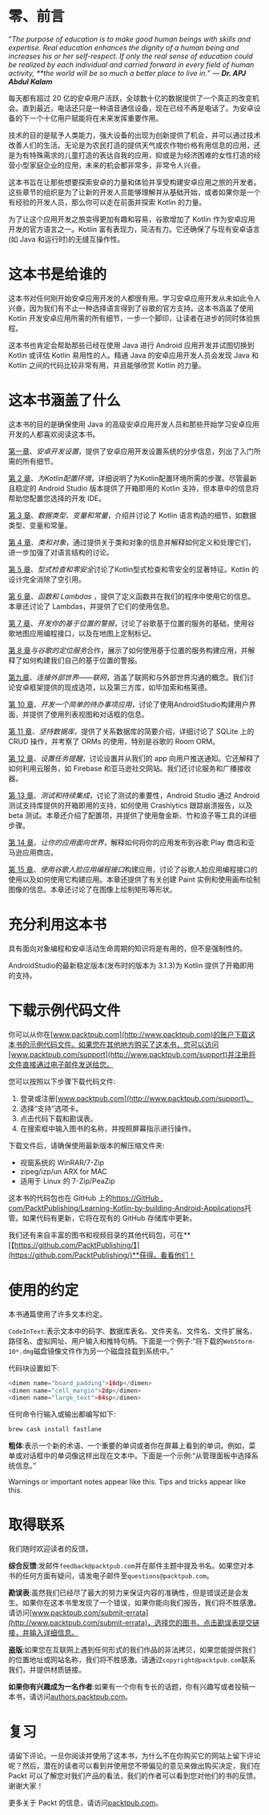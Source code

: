 # 零、前言

"*The purpose of education is to make good human beings with skills and expertise. Real education enhances the dignity of a human being and increases his or her self-respect. If only the real sense of education could be realized by each individual and carried forward in every field of human activity, **the world will be so much a better place to live in.*" — ***Dr. APJ Abdul Kalam***

每天都有超过 20 亿的安卓用户活跃，全球数十亿的数据提供了一个真正的改变机会。直到最近，电话还只是一种语音通信设备，现在已经不再是电话了。为安卓设备的下一个十亿用户赋能将在未来发挥重要作用。

技术的目的是赋予人类能力，强大设备的出现为创新提供了机会，并可以通过技术改善人们的生活。无论是为农民打造的提供天气或农作物价格有用信息的应用，还是为有特殊需求的儿童打造的表达自我的应用，抑或是为经济困难的女性打造的经营小型家庭企业的应用，未来的机会都非常多，非常令人兴奋。

这本书旨在让那些想要探索安卓的力量和体验并享受构建安卓应用之旅的开发者。这些章节的组织是为了让新的开发人员能够理解并从基础开始，或者如果你是一个有经验的开发人员，那么你可以走在前面并探索 Kotlin 的力量。

为了让这个应用开发之旅变得更加有趣和容易，谷歌增加了 Kotlin 作为安卓应用开发的官方语言之一。Kotlin 富有表现力，简洁有力。它还确保了与现有安卓语言(如 Java 和运行时)的无缝互操作性。

# 这本书是给谁的

这本书对任何刚开始安卓应用开发的人都很有用。学习安卓应用开发从未如此令人兴奋，因为我们有不止一种选择语言得到了谷歌的官方支持。这本书涵盖了使用 Kotlin 开发安卓应用所需的所有细节，一步一个脚印，让读者在进步的同时体验旅程。

这本书也肯定会帮助那些已经在使用 Java 进行 Android 应用开发并试图切换到 Kotlin 或评估 Kotlin 易用性的人。精通 Java 的安卓应用开发人员会发现 Java 和 Kotlin 之间的代码比较非常有用，并且能够欣赏 Kotlin 的力量。

# 这本书涵盖了什么

这本书的目的是确保使用 Java 的高级安卓应用开发人员和那些开始学习安卓应用开发的人都喜欢阅读这本书。

[第一章](01.html)、*安卓开发设置*，提供了安卓应用开发设置系统的分步信息，列出了入门所需的所有细节。

[第 2 章](02.html)、*为Kotlin配置环境*，详细说明了为Kotlin配置环境所需的步骤。尽管最新且稳定的 Android Studio 版本提供了开箱即用的 Kotlin 支持，但本章中的信息将帮助您配置您选择的开发 IDE。

[第 3 章](03.html)、*数据类型、变量和常量*，介绍并讨论了 Kotlin 语言构造的细节，如数据类型、变量和常量。

[第 4 章](04.html)、*类和对象*，通过提供关于类和对象的信息并解释如何定义和处理它们，进一步加强了对语言结构的讨论。

[第 5 章](05.html)、*型式检查和零安全*讨论了Kotlin型式检查和零安全的显著特征。Kotlin 的设计完全消除了空引用。

[第 6 章](06.html)、*函数和 Lambdas* ，提供了定义函数并在我们的程序中使用它的信息。本章还讨论了 Lambdas，并提供了它们的使用信息。

[第 7 章](07.html)、*开发你的基于位置的警报*，讨论了谷歌基于位置的服务的基础，使用谷歌地图应用编程接口，以及在地图上定制标记。

[第 8 章](08.html)*与谷歌的定位服务*合作，展示了如何使用基于位置的服务构建应用，并解释了如何构建我们自己的基于位置的警报。

[第九章](09.html)、*连接外部世界——联网*，涵盖了联网和与外部世界沟通的概念。我们讨论安卓框架提供的现成选项，以及第三方库，如毕加索和格莱德。

[第 10 章](10.html)、*开发一个简单的待办事项应用*，讨论了使用AndroidStudio构建用户界面，并提供了使用列表视图和对话框的信息。

[第 11 章](11.html)、*坚持数据库*，提供了关系数据库的简要介绍，详细讨论了 SQLite 上的 CRUD 操作，并考察了 ORMs 的使用，特别是谷歌的 Room ORM。

[第 12 章](12.html)、*设置任务提醒*，讨论设置并从我们的 app 向用户推送通知。它还解释了如何利用云服务，如 Firebase 和亚马逊社交网站。我们还讨论服务和广播接收器。

[第 13 章](13.html)、*测试和持续集成*，讨论了测试的重要性，Android Studio 通过 Android 测试支持库提供的开箱即用的支持，如何使用 Crashlytics 跟踪崩溃报告，以及 beta 测试。本章还介绍了配置项，并提供了使用詹金斯、竹和浪子等工具的详细步骤。

[第 14 章](14.html)、*让你的应用面向世界*，解释如何将你的应用发布到谷歌 Play 商店和亚马逊应用商店。

[第 15 章](15.html)、*使用谷歌人脸应用编程接口*构建应用，讨论了谷歌人脸应用编程接口的使用以及如何使用它构建应用。本章还提供了有关创建 Paint 实例和使用画布绘制图像的信息。本章还讨论了在图像上绘制矩形等形状。

# 充分利用这本书

具有面向对象编程和安卓活动生命周期的知识将是有用的，但不是强制性的。

AndroidStudio的最新稳定版本(发布时的版本为 3.1.3)为 Kotlin 提供了开箱即用的支持。

# 下载示例代码文件

你可以从你在[www.packtpub.com](http://www.packtpub.com)的账户下载这本书的示例代码文件。如果您在其他地方购买了这本书，您可以访问[www.packtpub.com/support](http://www.packtpub.com/support)并注册将文件直接通过电子邮件发送给您。

您可以按照以下步骤下载代码文件:

1.  登录或注册[www.packtpub.com](http://www.packtpub.com/support)。
2.  选择“支持”选项卡。
3.  点击代码下载和勘误表。
4.  在搜索框中输入图书的名称，并按照屏幕指示进行操作。

下载文件后，请确保使用最新版本的解压缩文件夹:

*   视窗系统的 WinRAR/7-Zip
*   zipeg/izp/un ARX for MAC
*   适用于 Linux 的 7-Zip/PeaZip

这本书的代码包也在 GitHub 上的[https://GitHub . com/PacktPublishing/Learning-Kotlin-by-building-Android-Applications](https://github.com/PacktPublishing/Learning-Kotlin-by-building-Android-Applications)托管。如果代码有更新，它将在现有的 GitHub 存储库中更新。

我们还有来自丰富的图书和视频目录的其他代码包，可在**[【https://github.com/PacktPublishing/】](https://github.com/PacktPublishing/)**获得。看看他们！

# 使用的约定

本书通篇使用了许多文本约定。

`CodeInText`:表示文本中的码字、数据库表名、文件夹名、文件名、文件扩展名、路径名、虚拟网址、用户输入和推特句柄。下面是一个例子:“将下载的`WebStorm-10*.dmg`磁盘镜像文件作为另一个磁盘挂载到系统中。”

代码块设置如下:

```kt
<dimen name="board_padding">16dp</dimen>
<dimen name="cell_margin">2dp</dimen>
<dimen name="large_text">64sp</dimen>
```

任何命令行输入或输出都编写如下:

```kt
brew cask install fastlane
```

**粗体**:表示一个新的术语、一个重要的单词或者你在屏幕上看到的单词。例如，菜单或对话框中的单词像这样出现在文本中。下面是一个示例:“从管理面板中选择系统信息。”

Warnings or important notes appear like this. Tips and tricks appear like this.

# 取得联系

我们随时欢迎读者的反馈。

**综合反馈**:发邮件`feedback@packtpub.com`并在邮件主题中提及书名。如果您对本书的任何方面有疑问，请发电子邮件至`questions@packtpub.com`。

**勘误表**:虽然我们已经尽了最大的努力来保证内容的准确性，但是错误还是会发生。如果你在这本书里发现了一个错误，如果你能向我们报告，我们将不胜感激。请访问[www.packtpub.com/submit-errata](http://www.packtpub.com/submit-errata)，选择您的图书，点击勘误表提交链接，并输入详细信息。

**盗版**:如果您在互联网上遇到任何形式的我们作品的非法拷贝，如果您能提供我们的位置地址或网站名称，我们将不胜感激。请通过`copyright@packtpub.com`联系我们，并提供材质链接。

**如果你有兴趣成为一名作者**:如果有一个你有专长的话题，你有兴趣写或者投稿一本书，请访问[authors.packtpub.com](http://authors.packtpub.com/)。

# 复习

请留下评论。一旦你阅读并使用了这本书，为什么不在你购买它的网站上留下评论呢？然后，潜在的读者可以看到并使用您不带偏见的意见来做出购买决定，我们在 Packt 可以了解您对我们产品的看法，我们的作者可以看到您对他们的书的反馈。谢谢大家！

更多关于 Packt 的信息，请访问[packtpub.com](https://www.packtpub.com/)。